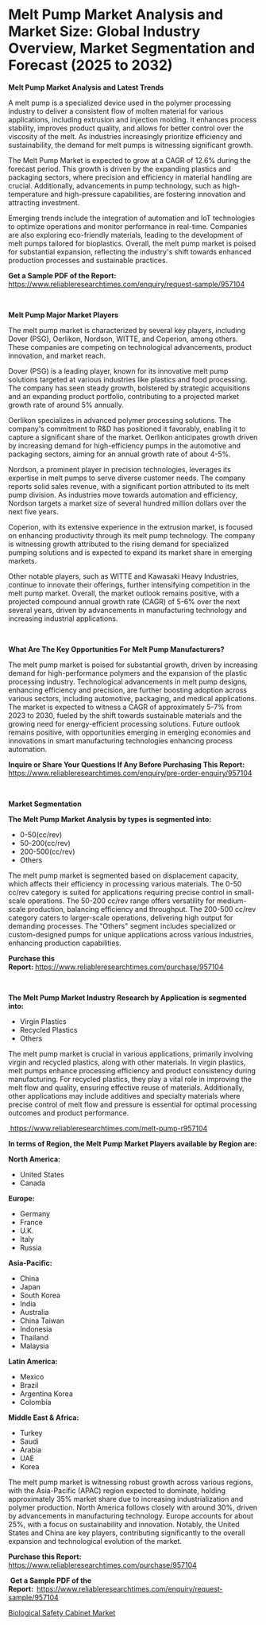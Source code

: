 <p><h1>Melt Pump Market Analysis and Market Size: Global Industry Overview, Market Segmentation and Forecast (2025 to 2032)</h1></p><p><strong>Melt Pump Market Analysis and Latest Trends</strong></p>
<p><p>A melt pump is a specialized device used in the polymer processing industry to deliver a consistent flow of molten material for various applications, including extrusion and injection molding. It enhances process stability, improves product quality, and allows for better control over the viscosity of the melt. As industries increasingly prioritize efficiency and sustainability, the demand for melt pumps is witnessing significant growth.</p><p>The Melt Pump Market is expected to grow at a CAGR of 12.6% during the forecast period. This growth is driven by the expanding plastics and packaging sectors, where precision and efficiency in material handling are crucial. Additionally, advancements in pump technology, such as high-temperature and high-pressure capabilities, are fostering innovation and attracting investment. </p><p>Emerging trends include the integration of automation and IoT technologies to optimize operations and monitor performance in real-time. Companies are also exploring eco-friendly materials, leading to the development of melt pumps tailored for bioplastics. Overall, the melt pump market is poised for substantial expansion, reflecting the industry's shift towards enhanced production processes and sustainable practices.</p></p>
<p><strong>Get a Sample PDF of the Report:&nbsp;</strong> <a href="https://www.reliableresearchtimes.com/enquiry/request-sample/957104?utm_campaign=2456&utm_medium=2&utm_source=Github&utm_content=ia&utm_term=17022025&utm_id=melt-pump">https://www.reliableresearchtimes.com/enquiry/request-sample/957104</a></p>
<p>&nbsp;</p>
<p><strong>Melt Pump Major Market Players</strong></p>
<p><p>The melt pump market is characterized by several key players, including Dover (PSG), Oerlikon, Nordson, WITTE, and Coperion, among others. These companies are competing on technological advancements, product innovation, and market reach.</p><p>Dover (PSG) is a leading player, known for its innovative melt pump solutions targeted at various industries like plastics and food processing. The company has seen steady growth, bolstered by strategic acquisitions and an expanding product portfolio, contributing to a projected market growth rate of around 5% annually.</p><p>Oerlikon specializes in advanced polymer processing solutions. The company's commitment to R&D has positioned it favorably, enabling it to capture a significant share of the market. Oerlikon anticipates growth driven by increasing demand for high-efficiency pumps in the automotive and packaging sectors, aiming for an annual growth rate of about 4-5%.</p><p>Nordson, a prominent player in precision technologies, leverages its expertise in melt pumps to serve diverse customer needs. The company reports solid sales revenue, with a significant portion attributed to its melt pump division. As industries move towards automation and efficiency, Nordson targets a market size of several hundred million dollars over the next five years.</p><p>Coperion, with its extensive experience in the extrusion market, is focused on enhancing productivity through its melt pump technology. The company is witnessing growth attributed to the rising demand for specialized pumping solutions and is expected to expand its market share in emerging markets.</p><p>Other notable players, such as WITTE and Kawasaki Heavy Industries, continue to innovate their offerings, further intensifying competition in the melt pump market. Overall, the market outlook remains positive, with a projected compound annual growth rate (CAGR) of 5-6% over the next several years, driven by advancements in manufacturing technology and increasing industrial applications.</p></p>
<p>&nbsp;</p>
<p><strong>What Are The Key Opportunities For Melt Pump Manufacturers?</strong></p>
<p><p>The melt pump market is poised for substantial growth, driven by increasing demand for high-performance polymers and the expansion of the plastic processing industry. Technological advancements in melt pump designs, enhancing efficiency and precision, are further boosting adoption across various sectors, including automotive, packaging, and medical applications. The market is expected to witness a CAGR of approximately 5-7% from 2023 to 2030, fueled by the shift towards sustainable materials and the growing need for energy-efficient processing solutions. Future outlook remains positive, with opportunities emerging in emerging economies and innovations in smart manufacturing technologies enhancing process automation.</p></p>
<p><strong>Inquire or Share Your Questions If Any Before Purchasing This Report:</strong> <a href="https://www.reliableresearchtimes.com/enquiry/pre-order-enquiry/957104?utm_campaign=2456&utm_medium=2&utm_source=Github&utm_content=ia&utm_term=17022025&utm_id=melt-pump">https://www.reliableresearchtimes.com/enquiry/pre-order-enquiry/957104</a></p>
<p>&nbsp;</p>
<p><strong>Market Segmentation</strong></p>
<p><strong>The Melt Pump Market Analysis by types is segmented into:</strong></p>
<p><ul><li>0-50(cc/rev)</li><li>50-200(cc/rev)</li><li>200-500(cc/rev)</li><li>Others</li></ul></p>
<p><p>The melt pump market is segmented based on displacement capacity, which affects their efficiency in processing various materials. The 0-50 cc/rev category is suited for applications requiring precise control in small-scale operations. The 50-200 cc/rev range offers versatility for medium-scale production, balancing efficiency and throughput. The 200-500 cc/rev category caters to larger-scale operations, delivering high output for demanding processes. The "Others" segment includes specialized or custom-designed pumps for unique applications across various industries, enhancing production capabilities.</p></p>
<p><strong>Purchase this Report:&nbsp;</strong><a href="https://www.reliableresearchtimes.com/purchase/957104?utm_campaign=2456&utm_medium=2&utm_source=Github&utm_content=ia&utm_term=17022025&utm_id=melt-pump">https://www.reliableresearchtimes.com/purchase/957104</a></p>
<p>&nbsp;</p>
<p><strong>The Melt Pump Market Industry Research by Application is segmented into:</strong></p>
<p><ul><li>Virgin Plastics</li><li>Recycled Plastics</li><li>Others</li></ul></p>
<p><p>The melt pump market is crucial in various applications, primarily involving virgin and recycled plastics, along with other materials. In virgin plastics, melt pumps enhance processing efficiency and product consistency during manufacturing. For recycled plastics, they play a vital role in improving the melt flow and quality, ensuring effective reuse of materials. Additionally, other applications may include additives and specialty materials where precise control of melt flow and pressure is essential for optimal processing outcomes and product performance.</p></p>
<p><a href="https://www.reliableresearchtimes.com/melt-pump-r957104?utm_campaign=2456&utm_medium=2&utm_source=Github&utm_content=ia&utm_term=17022025&utm_id=melt-pump">&nbsp;https://www.reliableresearchtimes.com/melt-pump-r957104</a></p>
<p><strong>In terms of Region, the Melt Pump Market Players available by Region are:</strong></p>
<p>
    <p> <strong> North America: </strong>
        <ul>
            <li>United States</li>
            <li>Canada</li>
        </ul>
        </p> 
    <p> <strong> Europe: </strong>
        <ul>
            <li>Germany</li>
            <li>France</li>
            <li>U.K.</li>
            <li>Italy</li>
            <li>Russia</li>
        </ul>
        </p> 
    <p> <strong> Asia-Pacific: </strong>
        <ul>
            <li>China</li>
            <li>Japan</li>
            <li>South Korea</li>
            <li>India</li>
            <li>Australia</li>
            <li>China Taiwan</li>
            <li>Indonesia</li>
            <li>Thailand</li>
            <li>Malaysia</li>
        </ul>
        </p> 
    <p> <strong> Latin America: </strong>
        <ul>
            <li>Mexico</li>
            <li>Brazil</li>
            <li>Argentina Korea</li>
            <li>Colombia</li>
        </ul>
        </p> 
    <p> <strong> Middle East & Africa: </strong>
        <ul>
            <li>Turkey</li>
            <li>Saudi</li>
            <li>Arabia</li>
            <li>UAE</li>
            <li>Korea</li>
        </ul>
    </p>
    </p>
<p><p>The melt pump market is witnessing robust growth across various regions, with the Asia-Pacific (APAC) region expected to dominate, holding approximately 35% market share due to increasing industrialization and polymer production. North America follows closely with around 30%, driven by advancements in manufacturing technology. Europe accounts for about 25%, with a focus on sustainability and innovation. Notably, the United States and China are key players, contributing significantly to the overall expansion and technological evolution of the market.</p></p>
<p><strong>Purchase this Report: </strong><a href="https://www.reliableresearchtimes.com/purchase/957104?utm_campaign=2456&utm_medium=2&utm_source=Github&utm_content=ia&utm_term=17022025&utm_id=melt-pump">https://www.reliableresearchtimes.com/purchase/957104</a></p>
<p>&nbsp;<strong>Get a Sample PDF of the Report:&nbsp;&nbsp;</strong><a href="https://www.reliableresearchtimes.com/enquiry/request-sample/957104?utm_campaign=2456&utm_medium=2&utm_source=Github&utm_content=ia&utm_term=17022025&utm_id=melt-pump">https://www.reliableresearchtimes.com/enquiry/request-sample/957104</a></p>
<p><strong></strong></p>
<p><p><a href="https://github.com/lizamflotow/Market-Research-Report-List-1/blob/main/biological-safety-cabinet-market.md?utm_campaign=2456&utm_medium=2&utm_source=Github&utm_content=ia&utm_term=17022025&utm_id=melt-pump">Biological Safety Cabinet Market</a></p></p>